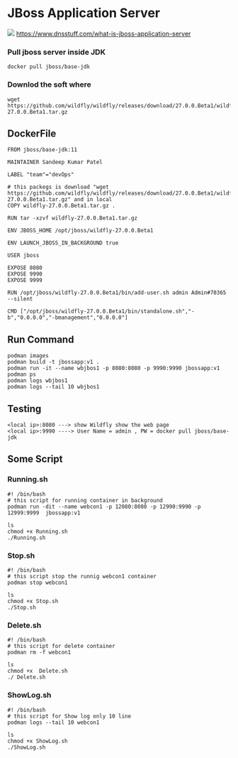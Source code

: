 # JBoss Application Server
![](https://www.endpointdev.com/blog/2017/07/jboss-456-to-wildfly-migration-tips/image-0.jpeg)
https://www.dnsstuff.com/what-is-jboss-application-server
### Pull jboss server inside JDK  
```
docker pull jboss/base-jdk
```
### Downlod the soft where 
```
wget https://github.com/wildfly/wildfly/releases/download/27.0.0.Beta1/wildfly-27.0.0.Beta1.tar.gz
```

## DockerFile
```
FROM jboss/base-jdk:11

MAINTAINER Sandeep Kumar Patel

LABEL "team"="devOps"

# this packegs is download "wget https://github.com/wildfly/wildfly/releases/download/27.0.0.Beta1/wildfly-27.0.0.Beta1.tar.gz" and in local 
COPY wildfly-27.0.0.Beta1.tar.gz .

RUN tar -xzvf wildfly-27.0.0.Beta1.tar.gz

ENV JBOSS_HOME /opt/jboss/wildfly-27.0.0.Beta1

ENV LAUNCH_JBOSS_IN_BACKGROUND true

USER jboss

EXPOSE 8080
EXPOSE 9990
EXPOSE 9999

RUN /opt/jboss/wildfly-27.0.0.Beta1/bin/add-user.sh admin Admin#70365 --silent

CMD ["/opt/jboss/wildfly-27.0.0.Beta1/bin/standalone.sh","-b","0.0.0.0","-bmanagement","0.0.0.0"]
```
## Run Command
```
podman images
podman build -t jbossapp:v1 .
podman run -it --name wbjbos1 -p 8080:8080 -p 9990:9990 jbossapp:v1
podman ps
podman logs wbjbos1
podman logs --tail 10 wbjbos1
```
## Testing 
```
<local ip>:8080 ---> show Wildfly show the web page
<local ip>:9990 ----> User Name = admin , PW = docker pull jboss/base-jdk
```
## Some Script 
### Running.sh
```
#! /bin/bash
# this script for running container in background
podman run -dit --name webcon1 -p 12080:8080 -p 12990:9990 -p 12999:9999  jbossapp:v1
```
```
ls
chmod +x Running.sh
./Running.sh
``` 
### Stop.sh
```
#! /bin/bash
# this script stop the runnig webcon1 container
podman stop webcon1 
```
```
ls
chmod +x Stop.sh
./Stop.sh
```
### Delete.sh
```
#! /bin/bash
# this script for delete container 
podman rm -f webcon1 
```
```
ls
chmod +x  Delete.sh
./ Delete.sh
```
### ShowLog.sh
```
#! /bin/bash
# this script for Show log only 10 line  
podman logs --tail 10 webcon1 
```
```
ls
chmod +x ShowLog.sh
./ShowLog.sh
```
